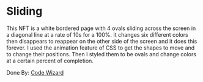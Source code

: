 # Sliding
 <p>This NFT is a white bordered page with 4 ovals sliding across the screen in a diagonal line at a rate of 10s for a 100%.
 It changes six different colors then disappears to reappear on the other side of the screen and it does this forever. 
 I used the animation feature of CSS to get the shapes to move and to change their positions. Then I styled them to be ovals and change colors at a certain percent of completion.</p>
 Done By: <a href="mailto:mgeden25@gmail.com">Code Wizard</a>
